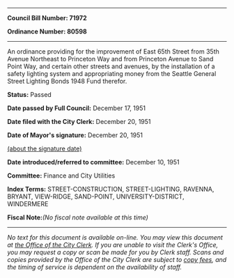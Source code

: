

********

**Council Bill Number: 71972**
   
**Ordinance Number: 80598**
********

 An ordinance providing for the improvement of East 65th Street from 35th Avenue Northeast to Princeton Way and from Princeton Avenue to Sand Point Way, and certain other streets and avenues, by the installation of a safety lighting system and appropriating money from the Seattle General Street Lighting Bonds 1948 Fund therefor.

**Status:** Passed
   
**Date passed by Full Council:** December 17, 1951
   
**Date filed with the City Clerk:** December 20, 1951
   
**Date of Mayor's signature:** December 20, 1951
   
[(about the signature date)](/~public/approvaldate.htm)
   
   
   
**Date introduced/referred to committee:** December 10, 1951
   
**Committee:** Finance and City Utilities
   
   
**Index Terms:** STREET-CONSTRUCTION, STREET-LIGHTING, RAVENNA, BRYANT, VIEW-RIDGE, SAND-POINT, UNIVERSITY-DISTRICT, WINDERMERE

**Fiscal Note:**_(No fiscal note available at this time)_
********

_No text for this document is available on-line. You may view this document at [the Office of the City Clerk](http://www.seattle.gov/leg/clerk/contactUs.htm). If you are unable to visit the Clerk's Office, you may request a copy or scan be made for you by Clerk staff. Scans and copies provided by the Office of the City Clerk are subject to [copy fees](http://clerk.seattle.gov/~public/clerkfees.htm), and the timing of service is dependent on the availability of staff._

